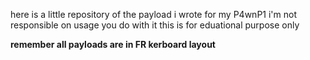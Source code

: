 here is a little repository of the payload i wrote for my P4wnP1
i'm not responsible on usage you do with it
this is for eduational purpose only

<b>remember all payloads are in FR kerboard layout</b>
